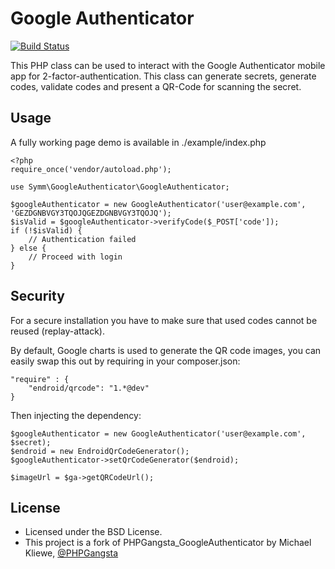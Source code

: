 Google Authenticator
=====================

[![Build Status](https://api.travis-ci.org/symm/google-authenticator.png)](https://travis-ci.org/symm/google-authenticator)

This PHP class can be used to interact with the Google Authenticator mobile app for 2-factor-authentication. This class
can generate secrets, generate codes, validate codes and present a QR-Code for scanning the secret.


Usage
-----

A fully working page demo is available in ./example/index.php

    <?php
    require_once('vendor/autoload.php');

    use Symm\GoogleAuthenticator\GoogleAuthenticator;

    $googleAuthenticator = new GoogleAuthenticator('user@example.com', 'GEZDGNBVGY3TQOJQGEZDGNBVGY3TQOJQ');
    $isValid = $googleAuthenticator->verifyCode($_POST['code']);
    if (!$isValid) {
        // Authentication failed
    } else {
        // Proceed with login
    }

Security
--------

For a secure installation you have to make sure that used codes cannot be reused (replay-attack).

By default, Google charts is used to generate the QR code images, you can easily swap this out by requiring in
your composer.json:

    "require" : {
        "endroid/qrcode": "1.*@dev"
    }

Then injecting the dependency:

    $googleAuthenticator = new GoogleAuthenticator('user@example.com', $secret);
    $endroid = new EndroidQrCodeGenerator();
    $googleAuthenticator->setQrCodeGenerator($endroid);

    $imageUrl = $ga->getQRCodeUrl();


License
-------

* Licensed under the BSD License.
* This project is a fork of PHPGangsta_GoogleAuthenticator by Michael Kliewe, [@PHPGangsta](http://twitter.com/PHPGangsta)
